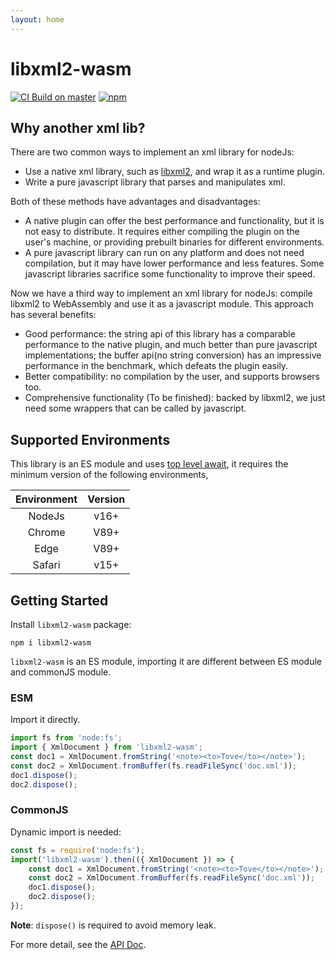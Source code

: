 ```yaml
---
layout: home
---
```


# libxml2-wasm

[![CI Build on master](https://github.com/jameslan/libxml2-wasm/actions/workflows/build.yml/badge.svg)](https://github.com/jameslan/libxml2-wasm/actions/workflows/build.yml)
[![npm](https://img.shields.io/npm/v/libxml2-wasm?logo=npm)](https://www.npmjs.com/package/libxml2-wasm)

## Why another xml lib?

There are two common ways to implement an xml library for nodeJs:

- Use a native xml library, such as [libxml2](https://gitlab.gnome.org/GNOME/libxml2),
and wrap it as a runtime plugin.
- Write a pure javascript library that parses and manipulates xml.

Both of these methods have advantages and disadvantages:

- A native plugin can offer the best performance and functionality,
but it is not easy to distribute.
It requires either compiling the plugin on the user's machine,
or providing prebuilt binaries for different environments.
- A pure javascript library can run on any platform and does not need compilation,
but it may have lower performance and less features.
Some javascript libraries sacrifice some functionality to improve their speed.

Now we have a third way to implement an xml library for nodeJs:
compile libxml2 to WebAssembly and use it as a javascript module.
This approach has several benefits:

- Good performance: the string api of this library has a comparable performance to the native plugin,
and much better than pure javascript implementations;
the buffer api(no string conversion) has an impressive performance in the benchmark,
which defeats the plugin easily.
- Better compatibility: no compilation by the user, and supports browsers too.
- Comprehensive functionality (To be finished): backed by libxml2,
we just need some wrappers that can be called by javascript.

## Supported Environments

This library is an ES module and uses [top level await](https://caniuse.com/?search=top%20level%20await),
it requires the minimum version of the following environments,

|Environment|Version|
|:---:|:---:|
|NodeJs|v16+|
|Chrome|V89+|
|Edge|V89+|
|Safari|v15+|

## Getting Started

Install `libxml2-wasm` package:

```shell
npm i libxml2-wasm
```

`libxml2-wasm` is an ES module, importing it are different between ES module and commonJS module.

### ESM

Import it directly.

```js
import fs from 'node:fs';
import { XmlDocument } from 'libxml2-wasm';
const doc1 = XmlDocument.fromString('<note><to>Tove</to></note>');
const doc2 = XmlDocument.fromBuffer(fs.readFileSync('doc.xml'));
doc1.dispose();
doc2.dispose();
```

### CommonJS

Dynamic import is needed:

```js
const fs = require('node:fs');
import('libxml2-wasm').then(({ XmlDocument }) => {
    const doc1 = XmlDocument.fromString('<note><to>Tove</to></note>');
    const doc2 = XmlDocument.fromBuffer(fs.readFileSync('doc.xml'));
    doc1.dispose();
    doc2.dispose();
});
```

**Note**: `dispose()` is required to avoid memory leak.

For more detail, see the [API Doc](https://jameslan.github.io/libxml2-wasm/index.html).
